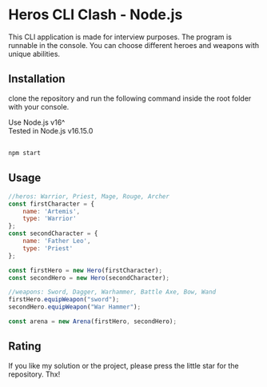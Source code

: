 # Heros CLI Clash - Node.js

This CLI application is made for interview purposes. The program is runnable in the console. You can choose different heroes and weapons with unique abilities.

## Installation

clone the repository and run the following command inside the root folder with your console.

Use Node.js v16^  
Tested in Node.js v16.15.0
##
```bash
npm start
```

## Usage

```javascript
//heros: Warrior, Priest, Mage, Rouge, Archer
const firstCharacter = {
    name: 'Artemis',
    type: 'Warrior'
};
const secondCharacter = {
    name: 'Father Leo',
    type: 'Priest'
};

const firstHero = new Hero(firstCharacter);
const secondHero = new Hero(secondCharacter);

//weapons: Sword, Dagger, Warhammer, Battle Axe, Bow, Wand
firstHero.equipWeapon("sword");
secondHero.equipWeapon("War Hammer");

const arena = new Arena(firstHero, secondHero);
```

## Rating
If you like my solution or the project, please press the little star for the repository.
Thx!
